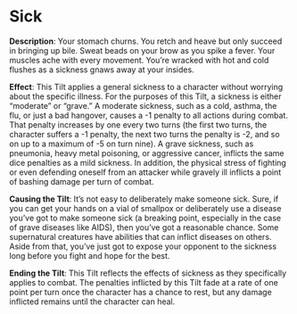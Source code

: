 # Sick

**Description**: Your stomach churns. You retch and heave
but only succeed in bringing up bile. Sweat beads on your
brow as you spike a fever. Your muscles ache with every movement. You’re wracked with hot and cold flushes as a
sickness gnaws away at your insides.

**Effect**: This Tilt applies a general sickness to a character
without worrying about the specific illness. For the purposes
of this Tilt, a sickness is either “moderate” or “grave.” A moderate sickness, such as a cold, asthma, the flu, or just a bad
hangover, causes a -1 penalty to all actions during combat.
That penalty increases by one every two turns (the first two
turns, the character suffers a -1 penalty, the next two turns the
penalty is -2, and so on up to a maximum of -5 on turn nine).
A grave sickness, such as pneumonia, heavy metal poisoning,
or aggressive cancer, inflicts the same dice penalties as a mild
sickness. In addition, the physical stress of fighting or even
defending oneself from an attacker while gravely ill inflicts
a point of bashing damage per turn of combat.

**Causing the Tilt**: It’s not easy to deliberately make someone sick. Sure, if you can get your hands on a vial of smallpox
or deliberately use a disease you’ve got to make someone sick
(a breaking point, especially in the case of grave diseases like
AIDS), then you’ve got a reasonable chance. Some supernatural creatures have abilities that can inflict diseases on others.
Aside from that, you’ve just got to expose your opponent
to the sickness long before you fight and hope for the best.

**Ending the Tilt**: This Tilt reflects the effects of sickness as
they specifically applies to combat. The penalties inflicted by
this Tilt fade at a rate of one point per turn once the character
has a chance to rest, but any damage inflicted remains until
the character can heal.
